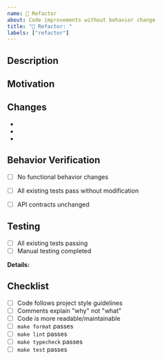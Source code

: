 ```yaml
---
name: 📐 Refactor
about: Code improvements without behavior change
title: "📐 Refactor: "
labels: ["refactor"]
---
```


<!--
Title Format: 📐 Refactor: <short description>
Example: 📐 Refactor: simplify block renderer logic
-->

## Description
<!-- What code is being refactored? -->


## Motivation
<!-- Why is this refactoring needed? What problems does it solve? -->


## Changes
<!-- List the main changes -->
-
-
-


## Behavior Verification
<!-- Confirm no behavior changes -->
- [ ] No functional behavior changes
- [ ] All existing tests pass without modification
- [ ] API contracts unchanged


## Testing
<!-- How was this validated? -->
- [ ] All existing tests passing
- [ ] Manual testing completed

**Details:**


## Checklist
- [ ] Code follows project style guidelines
- [ ] Comments explain "why" not "what"
- [ ] Code is more readable/maintainable
- [ ] `make format` passes
- [ ] `make lint` passes
- [ ] `make typecheck` passes
- [ ] `make test` passes
